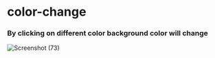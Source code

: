 # color-change
### By clicking on different color background color will change
![Screenshot (73)](https://user-images.githubusercontent.com/55022376/90272882-b3605500-de7b-11ea-9280-1f536de7634d.png)

